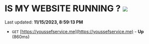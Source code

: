 # IS MY WEBSITE RUNNING ? [![](https://img.shields.io/static/v1?label=Sponsor&message=%E2%9D%A4&logo=GitHub&color=%23fe8e86)](https://github.com/sponsors/<username>)

Last updated: **11/15/2023, 8:59:13 PM**

- `GET` [https://youssefservice.me](https://youssefservice.me) - **Up** (860ms)
